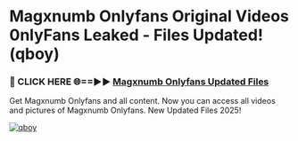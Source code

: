 # Magxnumb Onlyfans Original Videos 0nlyFans Leaked - Files Updated! (qboy)

<h3>🔴 CLICK HERE 🌐==►► <a href="https://tinyurl.com/2m67pmp6" rel="nofollow">Magxnumb Onlyfans Updated Files</a></h3>

Get Magxnumb Onlyfans and all content. Now you can access all videos and pictures of Magxnumb Onlyfans. New Updated Files 2025!

[![qboy](https://i.imgur.com/H4QAA4z.gif)](https://tinyurl.com/2m67pmp6)